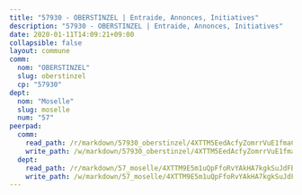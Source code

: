 ```yaml
---
title: "57930 - OBERSTINZEL | Entraide, Annonces, Initiatives"
description: "57930 - OBERSTINZEL | Entraide, Annonces, Initiatives"
date: 2020-01-11T14:09:21+09:00
collapsible: false
layout: commune
comm:
  nom: "OBERSTINZEL"
  slug: oberstinzel
  cp: "57930"
dept:
  nom: "Moselle"
  slug: moselle
  num: "57"
peerpad:
  comm:
    read_path: /r/markdown/57930_oberstinzel/4XTTM5EedAcfyZomrrVuE1fmaCSM9wxRXWzxix9aSg1ugPjdR
    write_path: /w/markdown/57930_oberstinzel/4XTTM5EedAcfyZomrrVuE1fmaCSM9wxRXWzxix9aSg1ugPjdR-K3TgUtjeF8ZXRapmpXMhihTYqbp4d46umzagZJwqn4yAmpxUcvPumJdNXPGjtq3kbmrvDdVGX7AMKzJEpoY53JEiVJwveASudcL974n5F9dSRfSZmaoMDQE2joCByBywxEzDABh9
  dept:
    read_path: /r/markdown/57_moselle/4XTTM9E5m1uQpFfoRvYAkHA7kgkSuJdFBSCmoLnZ6YvxmqAKj
    write_path: /w/markdown/57_moselle/4XTTM9E5m1uQpFfoRvYAkHA7kgkSuJdFBSCmoLnZ6YvxmqAKj-K3TgTxpsRhjGfb3pJqDaX4rYTLkyLoK3BLA4awBfhTSCoyNhResrhhmfsEF8aKnccedt5XoBzWeRYfKxQxNKv71ETcpGharLRE7rdgTKY3uSaW3Du2dz8v23YEY268mfYmweTFnR
---
```


